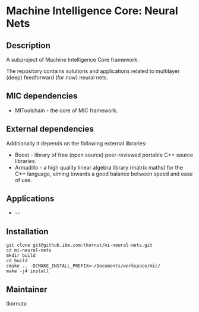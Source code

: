Machine Intelligence Core: Neural Nets
=========================================

Description
-----------

A subproject of Machine Intelligence Core framework.

The repository contains solutions and applications related to multilayer (deep) feedforward (for now) neural nets.

MIC dependencies
------------
   * MIToolchain - the core of MIC framework.

External dependencies
------------
Additionally it depends on the following external libraries:
   * Boost - library of free (open source) peer-reviewed portable C++ source libraries.
   * Armadillo -  a high quality linear algebra library (matrix maths) for the C++ language, aiming towards a good balance between speed and ease of use.

Applications
------------
   *  --

Installation
------------
```
git clone git@github.ibm.com:tkornut/mi-neural-nets.git
cd mi-neural-nets
mkdir build
cd build
cmake .. -DCMAKE_INSTALL_PREFIX=~/Documents/workspace/mic/
make -j4 install
```

Maintainer
----------
tkornuta


